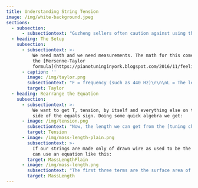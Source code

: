 ```yaml
---
title: Understanding String Tension
image: /img/white-background.jpeg
sections:
  - subsection:
      - subsectiontext: "Guzheng sellers often caution against using the wrong string in the wrong location on your instrument. “Things get too tight” they say “the strings will snap”. Okay, sure, we’ve all seen or heard of a string snapping, and most everyone will snap a string themselves at some point. But what kind of numbers are we talking about? I investigated and it turns out: a lot. A typical guzheng holds around 800 pounds of force on its strings (360kg)!  That’s like a group of people just standing on your instrument. That’s huge! \r\n\n\r\n\nI also investigated how much tension increases when you force a string too high. Well - A normal #2 string tuned to B5 would experience a tension of around 15 pounds (7 kg). But push that just two strings higher, to D6, and it sits at 20 pounds. That’s a 30% increase! E6 on the same string would demand 25 pounds, or 60% beyond design!\r\n\n\r\n\nThe bass strings are even scarier. A happy #21 string is already at ~60 pounds force (26kg). To push that two notes higher to G2 without moving the bridge you would need 120 POUNDS of force on that string.\r\n\n\r\n\nThis is why tuning distances and strings are important. Explore below to see the math of how I did it."
  - heading: The Setup
    subsection:
      - subsectiontext: >-
          We need math and we need measurements. The math for this comes from
          the [Mersenne-Taylor
          formula](https://pianotuninginyork.blogspot.com/2016/11/feeling-tension-2-calculating-tension.html):
      - caption: ''
        image: /img/taylor.png
        subsectiontext: "F = frequency (such as 440 Hz)\r\n\nL = The length of the string that is vibrating\r\n\nT = tension\r\n\nand µ = mass per unit length."
        target: Taylor
  - heading: Rearrange the Equation
    subsection:
      - subsectiontext: >-
          We want to get T, tension, by itself and everything else on the other
          side of the equals sign. Doing some quick algebra we get:
      - image: /img/tension.png
        subsectiontext: "Now, the length we can get from the [tuning charts](/guzheng-tuning). The frequency we can look up from a reference such as [VibrationData](http://www.vibrationdata.com/tutorials2/piano.pdf).  That leaves that funny looking µ.\r\n\nµ is Mass per length, which is another way of saying (surface area) x (density):"
        target: Tension
      - image: /img/mass-length-plain.png
        subsectiontext: >-
          If our strings are made only of drawn wire as used to be the case, we
          can use an equation like this:
        target: MassLengthPlain
      - image: /img/mass-length.png
        subsectiontext: "The first three terms are the surface area of the cross section of the wire, assuming it is a perfect circle.\r\n\n\rπ = the constant pi, 3.14159….\r\n\nd = diameter of the string, measured from the steel wire in question using calipers. Then:\r\n\nρ = density of the material. If we are just looking at steel-string guzheng then ~7.8 g/cm3 works for steel.\r\n\nUnfortunately modern guzheng use multi-layered, multi-material strings. The core is steel, then sometimes wound in copper, then wound in 2 layers of nylon thread or silk, and then wound in thicker nylon “wire”. So, we need to get the mass-per-unit-length of each of the materials, then combine them into one value. To get the mass per unit length, we need surface area for each."
        target: MassLength
---
```


